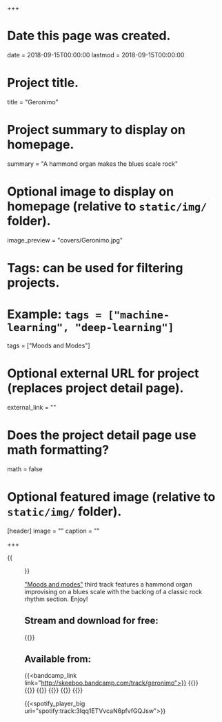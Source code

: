 +++
# Date this page was created.
date = 2018-09-15T00:00:00
lastmod = 2018-09-15T00:00:00

# Project title.
title = "Geronimo"

# Project summary to display on homepage.
summary = "A hammond organ makes the blues scale rock"

# Optional image to display on homepage (relative to `static/img/` folder).
image_preview = "covers/Geronimo.jpg"

# Tags: can be used for filtering projects.
# Example: `tags = ["machine-learning", "deep-learning"]`
tags = ["Moods and Modes"]

# Optional external URL for project (replaces project detail page).
external_link = ""

# Does the project detail page use math formatting?
math = false

# Optional featured image (relative to `static/img/` folder).
[header]
image = ""
caption = ""

+++

{{<figure src="/img/covers/Geronimo.jpg" width="320" link="https://distrokid.com/hyperfollow/skeeboo/eFVa" target="_blank">}}

["Moods and modes"](/post/moods_and_modes) third track features a hammond organ improvising on a blues scale with the backing of a classic rock rhythm section. Enjoy!

## Stream and download for free:

{{<bandcamp title="Geronimo" track="2220007958" link="http://skeeboo.bandcamp.com/track/geronimo">}}

## Available from:

{{<bandcamp_link link="http://skeeboo.bandcamp.com/track/geronimo">}}
{{<itunes link="https://itunes.apple.com/us/album/geronimo-single/1436411799?app=apple%20music">}}
{{<amazon link="http://www.amazon.com/gp/product/B07HDFD78W">}}
{{<spotify link="https://open.spotify.com/track/3Iqq1ETVvcaN6pfvfGQJsw">}}
{{<youtube link="https://youtu.be/tvdQtdudq-4">}}
{{<deezer link="https://www.deezer.com/album/73286492">}}
{{<napster link="https://us.napster.com/artist/skeeboo/album/geronimo">}}

{{<spotify_player_big uri="spotify:track:3Iqq1ETVvcaN6pfvfGQJsw">}}